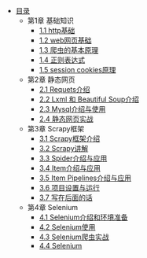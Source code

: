 * [目录](README.md)
    * 第1章 基础知识
      * [1.1 http基础](chapter01/section01.md)
      * [1.2 web网页基础](chapter01/section02.md)
      * [1.3 爬虫的基本原理](chapter01/section03.md)
      * [1.4 正则表达式](chapter01/section04.md)
      * [1.5 session cookies原理](chapter01/section05.md)
    * 第2章 静态网页
      * [2.1 Requets介绍](chapter02/section01.md) 
      * [2.2 Lxml 和 Beautiful Soup介绍](chapter02/section02.md)
      * [2.3 Mysql介绍与使用](chapter02/section03.md)
      * [2.4 静态网页实战](chapter02/section04.md) 
    * 第3章 Scrapy框架
      * [3.1 Scrapy框架介绍](chapter03/section01.md)
      * [3.2 Scrapy讲解](chapter03/section02.md)
      * [3.3 Spider介绍与应用](chapter03/section03.md)
      * [3.4 Item介绍与应用](chapter03/section04.md)
      * [3.5 Item Pipelines介绍与应用](chapter03/section05.md)
      * [3.6 项目设置与运行](chapter03/section06.md)
      * [3.7 写在后面的话](chapter03/section07.md)
    * 第4章 Selenium
      * [4.1 Selenium介绍和环境准备](chapter04/section1.md)
      * [4.2 Selenium使用](chapter04/section2.md)
      * [4.3 Selenium爬虫实战](chapter04/section3.md)
      * [4.4 Selenium](chapter04/section4.md)